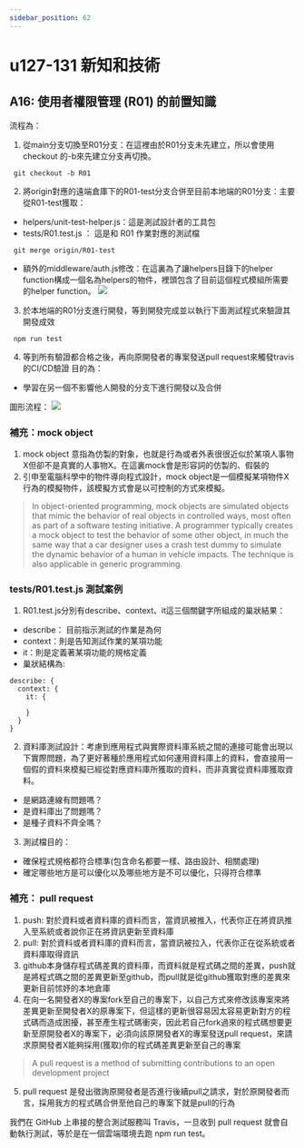 ```yaml
---
sidebar_position: 62
---
```


# u127-131 新知和技術  


## A16: 使用者權限管理 (R01) 的前置知識
流程為：
 1. 從main分支切換至R01分支：在這裡由於R01分支未先建立，所以會使用checkout 的-b來先建立分支再切換。
 ```
  git checkout -b R01
 ```
 2. 將origin對應的遠端倉庫下的R01-test分支合併至目前本地端的R01分支：主要從R01-test獲取：
  - helpers/unit-test-helper.js：這是測試設計者的工具包
  - tests/R01.test.js ： 這是和 R01 作業對應的測試檔
 ```
  git merge origin/R01-test
 ```
  - 額外的middleware/auth.js修改：在這裏為了讓helpers目錄下的helper function構成一個名為helpers的物件，裡頭包含了目前這個程式模組所需要的helper function。
  ![](https://res.cloudinary.com/dqfxgtyoi/image/upload/v1643564364/blog/deployment/ExportedContentImage_00-3_pr93kh.png)
 3. 於本地端的R01分支進行開發，等到開發完成並以執行下面測試程式來驗證其開發成效
 ```
  npm run test
 ```
 4. 等到所有驗證都合格之後，再向原開發者的專案發送pull request來觸發travis的CI/CD驗證
目的為：
  - 學習在另一個不影響他人開發的分支下進行開發以及合併

圖形流程：
![](https://res.cloudinary.com/dqfxgtyoi/image/upload/v1643563327/blog/deployment/%E8%87%AA%E5%8B%95%E5%8C%96%E6%B8%AC%E8%A9%A6_fugrcg.png)



### 補充：mock object
1. mock object 意指為仿製的對象，也就是行為或者外表很很近似於某項人事物X但卻不是真實的人事物X。在這裏mock會是形容詞的仿製的、假裝的
2. 引申至電腦科學中的物件導向程式設計，mock object是一個模擬某項物件X行為的模擬物件，該模擬方式會是以可控制的方式來模擬。
> In object-oriented programming, mock objects are simulated objects that mimic the behavior of real objects in controlled ways, most often as part of a software testing initiative. A programmer typically creates a mock object to test the behavior of some other object, in much the same way that a car designer uses a crash test dummy to simulate the dynamic behavior of a human in vehicle impacts. The technique is also applicable in generic programming.




### tests/R01.test.js 測試案例
1. R01.test.js分別有describe、context、it這三個關鍵字所組成的巢狀結果：
  - describe： 目前指示測試的作業是為何
  - context：則是告知測試作業的某項功能
  - it：則是定義著某項功能的規格定義
  - 巢狀結構為:
  ```
  describe: {
    context: {
      it: {

      }
    }
  }
  ```
2. 資料庫測試設計：考慮到應用程式與實際資料庫系統之間的連接可能會出現以下實際問題，為了更好著種於應用程式如何運用資料庫上的資料，會直接用一個假的資料來模擬已經從對應資料庫所獲取的資料，而非真實從資料庫獲取資料。
  - 是網路連線有問題嗎？
  - 是資料庫出了問題嗎？
  - 是種子資料不齊全嗎？

3. 測試檔目的：
  - 確保程式規格都符合標準(包含命名都要一樣、路由設計、相關處理)
  - 確定哪些地方是可以優化以及哪些地方是不可以優化，只得符合標準
  


### 補充： pull request
1. push: 對於資料或者資料庫的資料而言，當資訊被推入，代表你正在將資訊推入至系統或者說你正在將資訊更新至資料庫
2. pull: 對於資料或者資料庫的資料而言，當資訊被拉入，代表你正在從系統或者資料庫取得資訊
3. github本身儲存程式碼差異的資料庫，而資料就是程式碼之間的差異，push就是將程式碼之間的差異更新至github，而pull就是從github獲取對應的差異來更新目前怵妤的本地倉庫
4. 在向一名開發者X的專案fork至自己的專案下，以自己方式來修改該專案來將差異更新至開發者X的原專案下，但這樣的更新很容易因太容易更新對方的程式碼而造成困擾，甚至產生程式碼衝突，因此若自己fork過來的程式碼想要更新至原開發者X的專案下，必須向該原開發者X的專案發送pull request，來請求原開發者X能夠採用(獲取)你的程式碼差異更新至自己的專案
> A pull request is a method of submitting contributions to an open development project

5. pull request 是發出徵詢原開發者是否進行後續pull之請求，對於原開發者而言，採用我方的程式碼合併至他自己的專案下就是pull的行為




  我們在 GitHub 上串接的整合測試服務叫 Travis，一旦收到 pull request 就會自動執行測試，等於是在一個雲端環境去跑 npm run test。